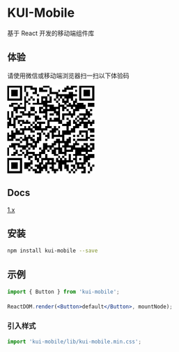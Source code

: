 # KUI-Mobile

基于 React 开发的移动端组件库

## 体验

请使用微信或移动端浏览器扫一扫以下体验码

![QRCode](https://raw.githubusercontent.com/kotenei/kui-mobile/master/images/site.png)

## Docs

[1.x](https://kotenei.github.io/kui-mobile/docs/index.html)

## 安装

```bash
npm install kui-mobile --save
```

## 示例

```jsx
import { Button } from 'kui-mobile';

ReactDOM.render(<Button>default</Button>, mountNode);
```

### 引入样式

```jsx
import 'kui-mobile/lib/kui-mobile.min.css';
```
